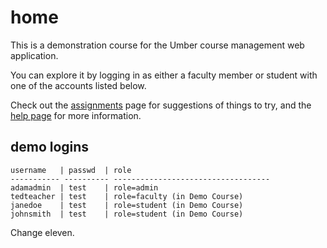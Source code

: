 home
====

This is a demonstration course for the Umber
course management web application.  

You can explore it by logging in as either a faculty
member or student with one of the accounts listed below.

Check out the [assignments](~/special/assignments) page for
suggestions of things to try, and the [help page](/help_page_url)
for more information. 

demo logins
-----------

    username   | passwd  | role
    ----------- ---------- -----------------------------------
    adamadmin  | test    | role=admin
    tedteacher | test    | role=faculty (in Demo Course)
    janedoe    | test    | role=student (in Demo Course)
    johnsmith  | test    | role=student (in Demo Course)

Change eleven.











